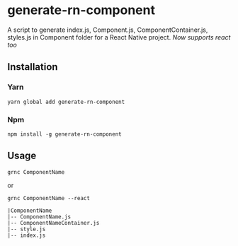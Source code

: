 # generate-rn-component
A script to generate index.js, Component.js, ComponentContainer.js, styles.js in Component folder for a React Native project. *Now supports react too*

## Installation

### Yarn
```
yarn global add generate-rn-component
```

### Npm
```
npm install -g generate-rn-component
```


## Usage
```
grnc ComponentName
```
or
```
grnc ComponentName --react
```


```
|ComponentName
|-- ComponentName.js
|-- ComponentNameContainer.js
|-- style.js
|-- index.js
```
